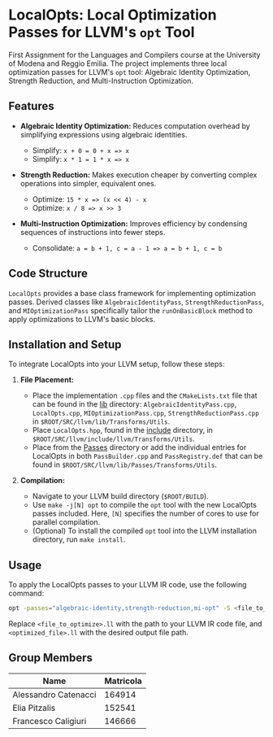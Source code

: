 # LocalOpts: Local Optimization Passes for LLVM's `opt` Tool

First Assignment for the Languages and Compilers course at the University of Modena and Reggio Emilia. The project implements three local optimization passes for LLVM's `opt` tool: Algebraic Identity Optimization, Strength Reduction, and Multi-Instruction Optimization.

## Features

- **Algebraic Identity Optimization:** Reduces computation overhead by simplifying expressions using algebraic identities.
  - Simplify: `x + 0 = 0 + x => x`
  - Simplify: `x * 1 = 1 * x => x`

- **Strength Reduction:** Makes execution cheaper by converting complex operations into simpler, equivalent ones.
  - Optimize: `15 * x => (x << 4) - x`
  - Optimize: `x / 8 => x >> 3`

- **Multi-Instruction Optimization:** Improves efficiency by condensing sequences of instructions into fewer steps.
  - Consolidate: `a = b + 1, c = a - 1 => a = b + 1, c = b`

## Code Structure

`LocalOpts` provides a base class framework for implementing optimization passes. Derived classes like `AlgebraicIdentityPass`, `StrengthReductionPass`, and `MIOptimizationPass` specifically tailor the `runOnBasicBlock` method to apply optimizations to LLVM's basic blocks.

## Installation and Setup

To integrate LocalOpts into your LLVM setup, follow these steps:

1. **File Placement:**
   - Place the implementation `.cpp` files and the `CMakeLists.txt` file that can be found in the [lib](lib) directory: `AlgebraicIdentityPass.cpp`, `LocalOpts.cpp`, `MIOptimizationPass.cpp`, `StrengthReductionPass.cpp` in `$ROOT/SRC/llvm/lib/Transforms/Utils`.
   - Place `LocalOpts.hpp`, found in the [include](include) directory, in `$ROOT/SRC/llvm/include/llvm/Transforms/Utils`.
   - Place from the [Passes](Passes) directory or add the individual entries for LocalOpts in both `PassBuilder.cpp` and `PassRegistry.def` that can be found in `$ROOT/SRC/llvm/lib/Passes/Transforms/Utils`.

2. **Compilation:**
   - Navigate to your LLVM build directory (`$ROOT/BUILD`).
   - Use `make -j[N] opt` to compile the `opt` tool with the new LocalOpts passes included. Here, `[N]` specifies the number of cores to use for parallel compilation.
   - (Optional) To install the compiled `opt` tool into the LLVM installation directory, run `make install`.

## Usage

To apply the LocalOpts passes to your LLVM IR code, use the following command:

```bash
opt -passes="algebraic-identity,strength-reduction,mi-opt" -S <file_to_optimize>.ll -o <optimized_file>.ll
```

Replace `<file_to_optimize>.ll` with the path to your LLVM IR code file, and `<optimized_file>.ll` with the desired output file path.

## Group Members
| Name  | Matricola |
|-------|-----------|
|Alessandro Catenacci | 164914 |
|Elia Pitzalis | 152541 |
|Francesco Caligiuri | 146666 |
